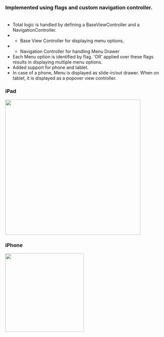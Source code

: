 ### Implemented using flags and custom navigation controller.<br><br>
* Total logic is handled by defining a BaseViewController and a NavigationController. 
* * Base View Controller for displaying menu options, 
* * Navigation Controller for handling Menu Drawer
* Each Menu option is identified by flag. 'OR' applied over these flags results in displaying multiple menu options. 
* Added support for phone and tablet.
* In case of a phone, Menu is displayed as slide-in/out drawer. When on tablet, it is displayed as a popover view controller.


### iPad
<img src="https://github.com/dvs124/ios/blob/develop/NavigationWithMenu/Demo/iPad.gif" width="430">

### iPhone

<img src="https://github.com/dvs124/ios/blob/develop/NavigationWithMenu/Demo/iPhone.gif" width="250">
